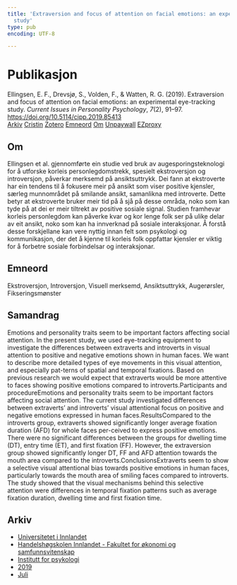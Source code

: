```yaml
---
title: 'Extraversion and focus of attention on facial emotions: an experimental eye-tracking
  study'
type: pub
encoding: UTF-8

---
```

<h1>Publikasjon</h1>
<article id="csl-bib-container-JKGTRA69" class="csl-bib-container">
  <div class="csl-bib-body"> <div class="csl-entry">Ellingsen, E. F., Drevsjø, S., Volden, F., &#38; Watten, R. G. (2019). Extraversion and focus of attention on facial emotions: an experimental eye-tracking study. <i>Current Issues in Personality Psychology</i>, <i>7</i>(2), 91–97. <a href="https://doi.org/10.5114/cipp.2019.85413">https://doi.org/10.5114/cipp.2019.85413</a></div> </div>
  <div class="csl-bib-buttons">
    <a href="#taxonomy-article-JKGTRA69" alt="archive" class="csl-bib-button">Arkiv</a>
    <a href="https://app.cristin.no/results/show.jsf?id=1709281" alt="Cristin" class="csl-bib-button">Cristin</a>
    <a href="http://zotero.org/groups/5881554/items/JKGTRA69" alt="Zotero" class="csl-bib-button">Zotero</a>
    <a href="#keywords-article-JKGTRA69" alt="keywords" class="csl-bib-button">Emneord</a>
    <a href="#about-article-JKGTRA69" alt="about_pub" class="csl-bib-button">Om</a>
    <a href="https://www.termedia.pl/Journal/-75/pdf-36761-10?filename=91-97 Watten Extraversion and focus.pdf" alt="Unpaywall" class="csl-bib-button">Unpaywall</a>
    <a href="https://www.termedia.pl/Journal/-75/pdf-36761-10?filename=91-97 Watten Extraversion and focus.pdf" alt="EZproxy" class="csl-bib-button">EZproxy</a>
  </div>
  <div id="csl-bib-meta-container-JKGTRA69"></div>
</article>
<div id="csl-bib-meta-JKGTRA69" class="csl-bib-meta">
  <article id="about-article-JKGTRA69" class="about_pub-article">
    <h1>Om</h1>
    Ellingsen et al. gjennomførte ein studie ved bruk av augesporingsteknologi for å utforske korleis personlegdomstrekk, spesielt ekstroversjon og introversjon, påverkar merksemd på ansiktsuttrykk. Dei fann at ekstroverte har ein tendens til å fokusere meir på ansikt som viser positive kjensler, særleg munnområdet på smilande ansikt, samanlikna med introverte. Dette betyr at ekstroverte bruker meir tid på å sjå på desse områda, noko som kan tyde på at dei er meir tiltrekt av positive sosiale signal. Studien framhevar korleis personlegdom kan påverke kvar og kor lenge folk ser på ulike delar av eit ansikt, noko som kan ha innverknad på sosiale interaksjonar. Å forstå desse forskjellane kan vere nyttig innan felt som psykologi og kommunikasjon, der det å kjenne til korleis folk oppfattar kjensler er viktig for å forbetre sosiale forbindelsar og interaksjonar.
  </article>
  <article id="keywords-article-JKGTRA69" class="keywords-article">
    <h1>Emneord</h1>
    Ekstroversjon, Introversjon, Visuell merksemd, Ansiktsuttrykk, Augerørsler, Fikseringsmønster
  </article>
  <article id="abstract-article-JKGTRA69" class="abstract-article">
    <h1>Samandrag</h1>
    Emotions and personality traits seem to be important factors affecting social attention. In the present study, we used eye-tracking equipment to investigate the differences between extraverts and introverts in visual attention to positive and negative emotions shown in human faces. We want to describe more detailed types of eye movements in this visual attention, and especially pat-terns of spatial and temporal fixations. Based on previous research we would expect that extraverts would be more attentive to faces showing positive emotions compared to introverts.Participants and procedureEmotions and personality traits seem to be important factors affecting social attention. The current study investigated differences between extraverts’ and introverts’ visual attentional focus on positive and negative emotions expressed in human faces.ResultsCompared to the introverts group, extraverts showed significantly longer average fixation duration (AFD) for whole faces per-ceived to express positive emotions. There were no significant differences between the groups for dwelling time (DT), entry time (ET), and first fixation (FF). However, the extraversion group showed significantly longer DT, FF and AFD attention towards the mouth area compared to the introverts.ConclusionsExtraverts seem to show a selective visual attentional bias towards positive emotions in human faces, particularly towards the mouth area of smiling faces compared to introverts. The study showed that the visual mechanisms behind this selective attention were differences in temporal fixation patterns such as average fixation duration, dwelling time and first fixation time.
  </article>
  <article id="taxonomy-article-JKGTRA69" class="taxonomy-article">
    <h1>Arkiv</h1>
    <ul>
      <li>
        <a href="/nn/archive/?key=3DCRN523">Universitetet i Innlandet</a>
      </li>
      <li>
        <a href="/nn/archive/?key=DU8Q9LN9">Handelshøgskolen Innlandet - Fakultet for økonomi og samfunnsvitenskap</a>
      </li>
      <li>
        <a href="/nn/archive/?key=KTD9NXA8">Institutt for psykologi</a>
      </li>
      <li>
        <a href="/nn/archive/?key=37B43Z6Y">2019</a>
      </li>
      <li>
        <a href="/nn/archive/?key=CSRDWFQV">Juli</a>
      </li>
    </ul>
  </article>
</div>
